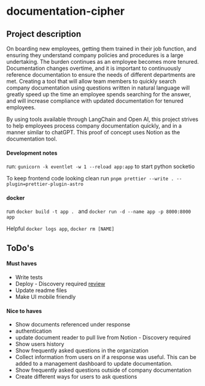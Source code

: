 # documentation-cipher

## Project description

On boarding new employees, getting them trained in their job function, and ensuring they understand company policies and procedures is a large undertaking. The burden continues as an employee becomes more tenured. Documentation changes overtime, and it is important to continuously reference documentation to ensure the needs of different departments are met. Creating a tool that will allow team members to quickly search company documentation using questions written in natural language will greatly speed up the time an employee spends searching for the answer, and will increase compliance with updated documentation for tenured employees.

By using tools available through LangChain and Open AI, this project strives to help employees process company documentation quickly, and in a manner similar to chatGPT. This proof of concept uses Notion as the documentation tool.


#### Development notes

run: `gunicorn -k eventlet -w 1 --reload app:app` to start python socketio

To keep frontend code looking clean run `pnpm prettier --write . --plugin=prettier-plugin-astro`

#### docker

run `docker build -t app . ` and `docker run -d --name app -p 8000:8000 app`

Helpful
`docker logs app`, `docker rm [NAME]`

## ToDo's

#### Must haves
* Write tests
* Deploy - Discovery required [review](https://medium.com/containers-on-aws/building-a-socket-io-chat-app-and-deploying-it-using-aws-fargate-86fd7cbce13f)
* Update readme files
* Make UI mobile friendly

#### Nice to haves
* Show documents referenced under response
* authentication 
* update document reader to pull live from Notion - Discovery required
* Show users history
* Show frequently asked questions in the organization
* Collect information from users on if a response was useful. This can be added to a management dashboard to update documentation.
* Show frequently asked questions outside of company documentation
* Create different ways for users to ask questions  

